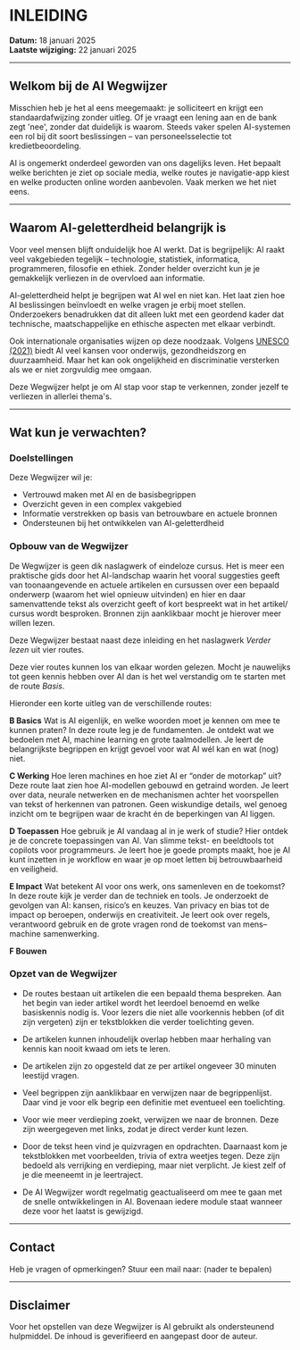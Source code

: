 # INLEIDING

**Datum:** 18 januari 2025  
**Laatste wijziging:** 22 januari 2025

---

## Welkom bij de AI Wegwijzer

Misschien heb je het al eens meegemaakt: je solliciteert en krijgt een standaardafwijzing zonder uitleg. Of je vraagt een lening aan en de bank zegt 'nee', zonder dat duidelijk is waarom. Steeds vaker spelen AI-systemen een rol bij dit soort beslissingen – van personeelsselectie tot kredietbeoordeling.

AI is ongemerkt onderdeel geworden van ons dagelijks leven. Het bepaalt welke berichten je ziet op sociale media, welke routes je navigatie-app kiest en welke producten online worden aanbevolen. Vaak merken we het niet eens.

---

## Waarom AI-geletterdheid belangrijk is

Voor veel mensen blijft onduidelijk hoe AI werkt. Dat is begrijpelijk: AI raakt veel vakgebieden tegelijk – technologie, statistiek, informatica, programmeren, filosofie en ethiek. Zonder helder overzicht kun je je gemakkelijk verliezen in de overvloed aan informatie.

AI-geletterdheid helpt je begrijpen wat AI wel en niet kan. Het laat zien hoe AI beslissingen beïnvloedt en welke vragen je erbij moet stellen. Onderzoekers benadrukken dat dit alleen lukt met een geordend kader dat technische, maatschappelijke en ethische aspecten met elkaar verbindt.

Ook internationale organisaties wijzen op deze noodzaak. Volgens [UNESCO (2021)](https://unesdoc.unesco.org/ark:/48223/pf0000380455) biedt AI veel kansen voor onderwijs, gezondheidszorg en duurzaamheid. Maar het kan ook ongelijkheid en discriminatie versterken als we er niet zorgvuldig mee omgaan.

Deze Wegwijzer helpt je om AI stap voor stap te verkennen, zonder jezelf te verliezen in allerlei thema's.

---

## Wat kun je verwachten?

### Doelstellingen
Deze Wegwijzer wil je:
- Vertrouwd maken met AI en de basisbegrippen
- Overzicht geven in een complex vakgebied  
- Informatie verstrekken op basis van betrouwbare en actuele bronnen
- Ondersteunen bij het ontwikkelen van AI-geletterdheid

### Opbouw van de Wegwijzer
De Wegwijzer is geen dik naslagwerk of eindeloze cursus. Het is meer een praktische gids door het AI-landschap waarin het vooral suggesties geeft van toonaangevende en actuele artikelen en cursussen over een bepaald onderwerp (waarom het wiel opnieuw uitvinden) en hier en daar samenvattende tekst als overzicht geeft of kort bespreekt wat in het artikel/ cursus wordt besproken. Bronnen zijn aanklikbaar mocht je hierover meer willen lezen.  

Deze Wegwijzer bestaat naast deze inleiding en het naslagwerk *Verder lezen* uit vier routes.

Deze vier routes kunnen los van elkaar worden gelezen. Mocht je nauwelijks tot geen kennis hebben over AI dan is het wel verstandig om te starten met de route *Basis*. 

Hieronder een korte uitleg van de verschillende routes:

**B Basics** 
Wat is AI eigenlijk, en welke woorden moet je kennen om mee te kunnen praten?
In deze route leg je de fundamenten. Je ontdekt wat we bedoelen met AI, machine learning en grote taalmodellen. Je leert de belangrijkste begrippen en krijgt gevoel voor wat AI wél kan en wat (nog) niet.

**C Werking**
Hoe leren machines en hoe ziet AI er “onder de motorkap” uit?
Deze route laat zien hoe AI-modellen gebouwd en getraind worden. Je leert over data, neurale netwerken en de mechanismen achter het voorspellen van tekst of herkennen van patronen. Geen wiskundige details, wel genoeg inzicht om te begrijpen waar de kracht én de beperkingen van AI liggen.

**D Toepassen**
Hoe gebruik je AI vandaag al in je werk of studie?
Hier ontdek je de concrete toepassingen van AI. Van slimme tekst- en beeldtools tot copilots voor programmeurs. Je leert hoe je goede prompts maakt, hoe je AI kunt inzetten in je workflow en waar je op moet letten bij betrouwbaarheid en veiligheid.

**E Impact**
Wat betekent AI voor ons werk, ons samenleven en de toekomst?
In deze route kijk je verder dan de techniek en tools. Je onderzoekt de gevolgen van AI: kansen, risico’s en keuzes. Van privacy en bias tot de impact op beroepen, onderwijs en creativiteit. Je leert ook over regels, verantwoord gebruik en de grote vragen rond de toekomst van mens–machine samenwerking.

**F Bouwen**


### Opzet van de Wegwijzer

- De routes bestaan uit artikelen die een bepaald thema bespreken. Aan het begin van ieder artikel wordt het leerdoel benoemd en welke basiskennis nodig is. Voor lezers die niet alle voorkennis hebben (of dit zijn vergeten) zijn er tekstblokken die verder toelichting geven.

- De artikelen kunnen inhoudelijk overlap hebben maar herhaling van kennis kan nooit kwaad om iets te leren.   

- De artikelen zijn zo opgesteld dat ze per artikel ongeveer 30 minuten leestijd vragen. 

- Veel begrippen zijn aanklikbaar en verwijzen naar de begrippenlijst. Daar vind je voor elk begrip een definitie met eventueel een toelichting.

- Voor wie meer verdieping zoekt, verwijzen we naar de bronnen. Deze zijn weergegeven met links, zodat je direct verder kunt lezen.

- Door de tekst heen vind je quizvragen en opdrachten. Daarnaast kom je tekstblokken met voorbeelden, trivia of extra weetjes tegen. Deze zijn bedoeld als verrijking en verdieping, maar niet verplicht. Je kiest zelf of je die meeneemt in je leertraject.

- De AI Wegwijzer wordt regelmatig geactualiseerd om mee te gaan met de snelle ontwikkelingen in AI. Bovenaan iedere module staat wanneer deze voor het laatst is gewijzigd.

---









## Contact

Heb je vragen of opmerkingen? Stuur een mail naar: (nader te bepalen)

---

## Disclaimer

Voor het opstellen van deze Wegwijzer is AI gebruikt als ondersteunend hulpmiddel. De inhoud is geverifieerd en aangepast door de auteur.